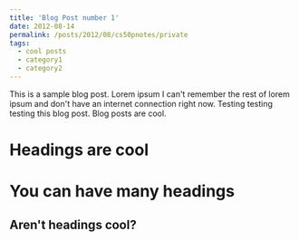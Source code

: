 ```yaml
---
title: 'Blog Post number 1'
date: 2012-08-14
permalink: /posts/2012/08/cs50pnotes/private
tags:
  - cool posts
  - category1
  - category2
---
```


This is a sample blog post. Lorem ipsum I can't remember the rest of lorem ipsum and don't have an internet connection right now. Testing testing testing this blog post. Blog posts are cool.

Headings are cool
======

You can have many headings
======

Aren't headings cool?
------
